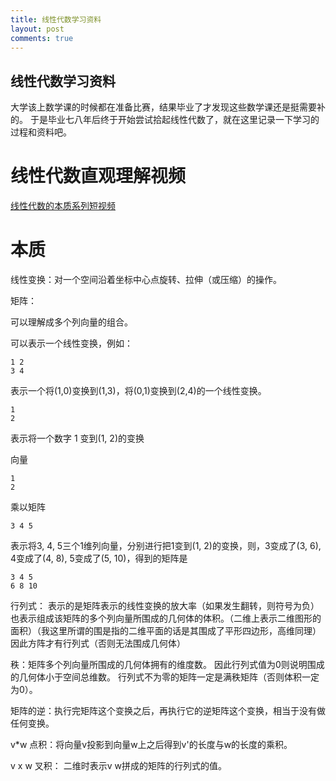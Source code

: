 ```yaml
---
title: 线性代数学习资料
layout: post
comments: true
---
```


线性代数学习资料
--------------------

大学该上数学课的时候都在准备比赛，结果毕业了才发现这些数学课还是挺需要补的。
于是毕业七八年后终于开始尝试拾起线性代数了，就在这里记录一下学习的过程和资料吧。

线性代数直观理解视频
======================

[线性代数的本质系列短视频](https://www.bilibili.com/video/av6731067)



本质
====

线性变换：对一个空间沿着坐标中心点旋转、拉伸（或压缩）的操作。

矩阵：

可以理解成多个列向量的组合。

可以表示一个线性变换，例如：

    1 2 
    3 4 
    
表示一个将(1,0)变换到(1,3)，将(0,1)变换到(2,4)的一个线性变换。

    1 
    2

表示将一个数字 1 变到(1, 2)的变换

向量

    1
    2
    
乘以矩阵
    
    3 4 5

表示将3, 4, 5三个1维列向量，分别进行把1变到(1, 2)的变换，则，3变成了(3, 6), 4变成了(4, 8), 5变成了(5, 10)，得到的矩阵是

    3 4 5
    6 8 10


行列式：
表示的是矩阵表示的线性变换的放大率（如果发生翻转，则符号为负）
也表示组成该矩阵的多个列向量所围成的几何体的体积。（二维上表示二维图形的面积）（我这里所谓的围是指的二维平面的话是其围成了平形四边形，高维同理）
因此方阵才有行列式（否则无法围成几何体）

秩：矩阵多个列向量所围成的几何体拥有的维度数。
因此行列式值为0则说明围成的几何体小于空间总维数。
行列式不为零的矩阵一定是满秩矩阵（否则体积一定为0）。

矩阵的逆：执行完矩阵这个变换之后，再执行它的逆矩阵这个变换，相当于没有做任何变换。


v*w 点积：将向量v投影到向量w上之后得到v'的长度与w的长度的乘积。

v x w 叉积：
二维时表示v w拼成的矩阵的行列式的值。




